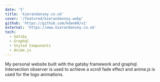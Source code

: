 ```yaml
---
date: '5'
title: 'kierandansey.co.uk'
cover: '/featured/kierandansey.webp'
github: 'https://github.com/kdan80/v1'
external: 'https://www.kierandansey.co.uk'
tech:
  - Gatsby
  - Graphql
  - Styled Components
  - Anime.js
---
```


My personal website built with the gatsby framework and graphql. Intersection observer is used to achieve a scroll fade effect and anime.js is used for the logo animations.

